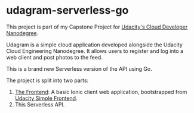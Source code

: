 # udagram-serverless-go

This project is part of my Capstone Project for [Udacity's Cloud Developer Nanodegree](https://www.udacity.com/course/cloud-developer-nanodegree--nd9990).

Udagram is a simple cloud application developed alongside the Udacity Cloud Engineering Nanodegree.
It allows users to register and log into a web client and post photos to the feed.

This is a brand new Serverless version of the API using Go.

The project is split into two parts:
1. [The Frontend](https://github.com/leandrorondon/udagram-frontend): A basic Ionic client web application, bootstrapped from [Udacity Simple Frontend](https://github.com/udacity/cloud-developer/tree/master/course-02/exercises/udacity-c2-frontend).
2. This Serverless API.
